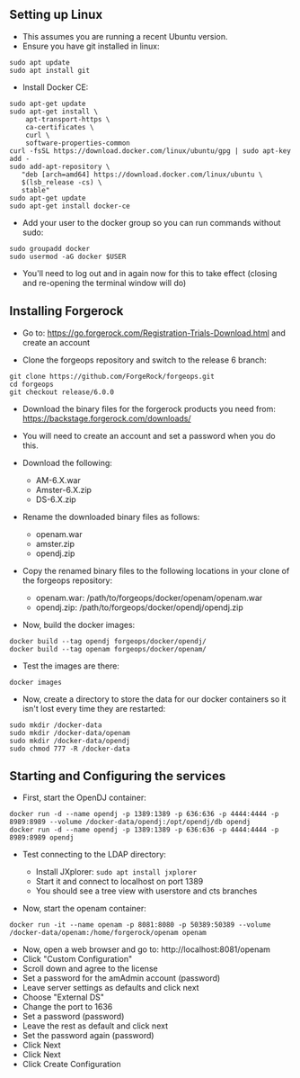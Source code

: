 
## Setting up Linux ##

- This assumes you are running a recent Ubuntu version.
- Ensure you have git installed in linux:

```
sudo apt update
sudo apt install git
```

- Install Docker CE:

```
sudo apt-get update
sudo apt-get install \
    apt-transport-https \
    ca-certificates \
    curl \
    software-properties-common
curl -fsSL https://download.docker.com/linux/ubuntu/gpg | sudo apt-key add -
sudo add-apt-repository \
   "deb [arch=amd64] https://download.docker.com/linux/ubuntu \
   $(lsb_release -cs) \
   stable"
sudo apt-get update
sudo apt-get install docker-ce
```

- Add your user to the docker group so you can run commands without sudo:

```
sudo groupadd docker
sudo usermod -aG docker $USER
```

- You'll need to log out and in again now for this to take effect (closing and re-opening the terminal window will do)

## Installing Forgerock ##

- Go to: https://go.forgerock.com/Registration-Trials-Download.html and create an account

- Clone the forgeops repository and switch to the release 6 branch:

```
git clone https://github.com/ForgeRock/forgeops.git
cd forgeops
git checkout release/6.0.0
```

- Download the binary files for the forgerock products you need from: https://backstage.forgerock.com/downloads/
- You will need to create an account and set a password when you do this.

- Download the following:
  - AM-6.X.war
  - Amster-6.X.zip
  - DS-6.X.zip

- Rename the downloaded binary files as follows:
  - openam.war
  - amster.zip
  - opendj.zip

- Copy the renamed binary files to the following locations in your clone of the forgeops repository:
  - openam.war: /path/to/forgeops/docker/openam/openam.war
  - opendj.zip: /path/to/forgeops/docker/opendj/opendj.zip

- Now, build the docker images:

```
docker build --tag opendj forgeops/docker/opendj/
docker build --tag openam forgeops/docker/openam/
```

- Test the images are there:

```
docker images
```

- Now, create a directory to store the data for our docker containers so it isn't lost every time they are restarted:

```
sudo mkdir /docker-data
sudo mkdir /docker-data/openam
sudo mkdir /docker-data/opendj
sudo chmod 777 -R /docker-data
```

## Starting and Configuring the services ##

- First, start the OpenDJ container:

```
docker run -d --name opendj -p 1389:1389 -p 636:636 -p 4444:4444 -p 8989:8989 --volume /docker-data/opendj:/opt/opendj/db opendj
docker run -d --name opendj -p 1389:1389 -p 636:636 -p 4444:4444 -p 8989:8989 opendj
```

- Test connecting to the LDAP directory:
  - Install JXplorer: ```sudo apt install jxplorer```
  - Start it and connect to localhost on port 1389
  - You should see a tree view with userstore and cts branches

- Now, start the openam container:

```
docker run -it --name openam -p 8081:8080 -p 50389:50389 --volume /docker-data/openam:/home/forgerock/openam openam
```

- Now, open a web browser and go to: http://localhost:8081/openam
- Click "Custom Configuration"
- Scroll down and agree to the license
- Set a password for the amAdmin account (password)
- Leave server settings as defaults and click next
- Choose "External DS"
- Change the port to 1636
- Set a password (password)
- Leave the rest as default and click next
- Set the password again (password)
- Click Next
- Click Next
- Click Create Configuration


